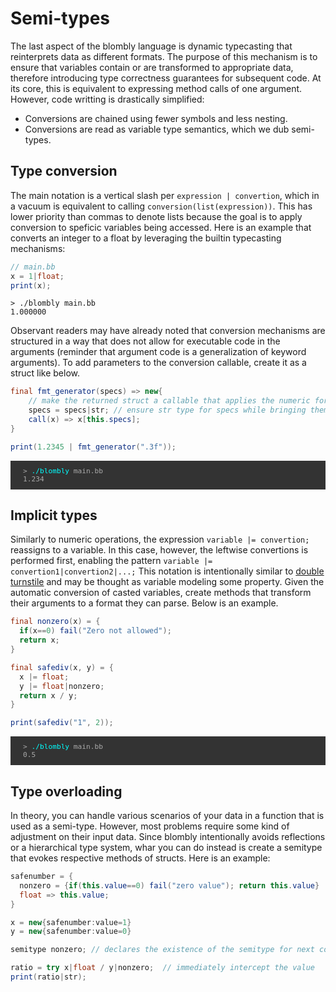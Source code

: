 # Semi-types

The last aspect of the blombly language is dynamic typecasting that reinterprets
data as different formats. The purpose of this mechanism is to ensure that variables contain
or are transformed to appropriate data, therefore introducing type correctness guarantees
for subsequent code. At its core, this is equivalent to expressing
method calls of one argument. However, code writting is drastically simplified:

- Conversions are chained using fewer symbols and less nesting.
- Conversions are read as variable type semantics, which we dub semi-types.

## Type conversion

The main notation is a vertical slash per `expression | convertion`,
which in a vacuum is equivalent to calling `conversion(list(expression))`. 
This has lower priority than commas to denote lists because the goal is
to apply conversion to speficic variables being accessed. Here is an example that converts an integer 
to a float by leveraging the builtin typecasting mechanisms:

```java
// main.bb
x = 1|float;
print(x);
```

```text
> ./blombly main.bb
1.000000
```

Observant readers may have already noted that conversion mechanisms are structured
in a way that does not allow for executable code in the arguments (reminder that argument
code is a generalization of keyword arguments).
To add parameters to the conversion callable, create it as a struct like below.

```java
final fmt_generator(specs) => new{
    // make the returned struct a callable that applies the numeric formatting pattern
    specs = specs|str; // ensure str type for specs while bringing them within new
    call(x) => x[this.specs]; 
}

print(1.2345 | fmt_generator(".3f"));
```

<pre style="font-size: 80%;background-color: #333; color: #AAA; padding: 10px 20px;">
> <span style="color: cyan;">./blombly</span> main.bb
1.234
</pre>



## Implicit types

Similarly to numeric operations, the expression `variable |= convertion;` reassigns to a variable. 
In this case, however, the leftwise convertions is performed first, enabling the pattern
`variable |= convertion1|convertion2|...;` 
This notation is intentionally similar to 
[double turnstile](https://en.wikipedia.org/wiki/Double_turnstile) and may be thought as 
variable modeling some property. Given the automatic conversion of casted variables, 
create methods that transform their arguments to a format they can parse.
Below is an example.

```java
final nonzero(x) = {
  if(x==0) fail("Zero not allowed"); 
  return x;
}

final safediv(x, y) = {
  x |= float;
  y |= float|nonzero;
  return x / y;
}

print(safediv("1", 2));
```

<pre style="font-size: 80%;background-color: #333; color: #AAA; padding: 10px 20px;">
> <span style="color: cyan;">./blombly</span> main.bb
0.5
</pre>

## Type overloading

In theory, you can handle various scenarios of your data in a function
that is used as a semi-type. However, most problems require some kind
of adjustment on their input data. Since blombly intentionally avoids 
reflections or a hierarchical type system, whar you can do instead is
create a semitype that evokes respective methods of structs.
Here is an example:

```java
safenumber = {
  nonzero = {if(this.value==0) fail("zero value"); return this.value}
  float => this.value;
}

x = new{safenumber:value=1}
y = new{safenumber:value=0}

semitype nonzero; // declares the existence of the semitype for next code

ratio = try x|float / y|nonzero;  // immediately intercept the value
print(ratio|str);
```

